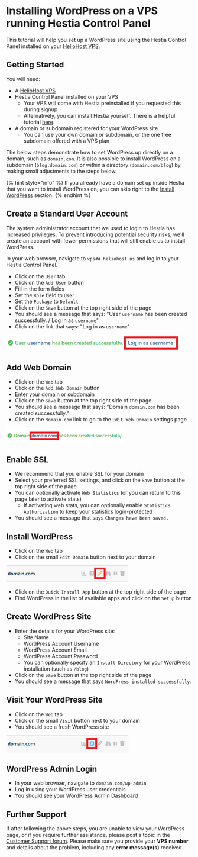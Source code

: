 # Installing WordPress on a VPS running Hestia Control Panel

This tutorial will help you set up a WordPress site using the Hestia Control Panel installed on your [HelioHost VPS](https://heliohost.org/vps/).

## Getting Started

You will need: 
* A [HelioHost VPS](https://heliohost.org/vps/)
* Hestia Control Panel installed on your VPS
  * Your VPS will come with Hestia preinstalled if you requested this during signup
  * Alternatively, you can install Hestia yourself. There is a helpful tutorial [here](https://hestiacp.com/docs/introduction/getting-started.html).
* A domain or subdomain registered for your WordPress site
  * You can use your own domain or subdomain, or the one free subdomain offered with a VPS plan

The below steps demonstrate how to set WordPress up directly on a domain, such as `domain.com`. It is also possible to install WordPress on a subdomain (`blog.domain.com`) or within a directory (`domain.com/blog`) by making small adjustments to the steps below.

{% hint style="info" %}
If you already have a domain set up inside Hestia that you want to install WordPress on, you can skip right to the [Install WordPress](#install-wordpress) section.
{% endhint %}


## Create a Standard User Account

The system administrator account that we used to login to Hestia has increased privileges. To prevent introducing potential security risks, we'll create an account with fewer permissions that will still enable us to install WordPress.

In your web browser, navigate to `vps##.heliohost.us` and log in to your Hestia Control Panel.
* Click on the `User` tab
* Click on the `Add User` button
* Fill in the form fields
* Set the `Role` field to `User`
* Set the `Package` to `Default`
* Click on the `Save` button at the top right side of the page
* You should see a message that says: "User `username` has been created successfully. / Log in as `username`"
* Click on the link that says: "Log in as `username`"

![](../../.gitbook/assets/vps-tutorial-wp-hestia-1-login-user.png)

## Add Web Domain

* Click on the `Web` tab
* Click on the `Add Web Domain` button
* Enter your domain or subdomain
* Click on the `Save` button at the top right side of the page
* You should see a message that says: "Domain `domain.com` has been created successfully."
* Click on the `domain.com` link to go to the `Edit Web Domain` settings page

![](../../.gitbook/assets/vps-tutorial-wp-hestia-2-domain-created.png)

## Enable SSL

* We recommend that you enable SSL for your domain
* Select your preferred SSL settings, and click on the `Save` button at the top right side of the page
* You can optionally activate `Web Statistics` (or you can return to this page later to activate stats)
  * If activating web stats, you can optionally enable `Statistics Authorization` to keep your statistics login-protected
* You should see a message that says `Changes have been saved.`

## Install WordPress

* Click on the `Web` tab
* Click on the small `Edit Domain` button next to your domain

![](../../.gitbook/assets/vps-tutorial-wp-hestia-3-edit-domain.png)

* Click on the `Quick Install App` button at the top right side of the page
* Find WordPress in the list of available apps and click on the `Setup` button

## Create WordPress Site

* Enter the details for your WordPress site:
  * Site Name
  * WordPress Account Username
  * WordPress Account Email
  * WordPress Account Password
  * You can optionally specify an `Install Directory` for your WordPress installation (such as `/blog`)
* Click on the `Save` button at the top right side of the page
* You should see a message that says `WordPress installed successfully.`

## Visit Your WordPress Site

* Click on the `Web` tab
* Click on the small `Visit` button next to your domain
* You should see a fresh WordPress site

![](../../.gitbook/assets/vps-tutorial-wp-hestia-4-visit.png)

## WordPress Admin Login

* In your web browser, navigate to `domain.com/wp-admin` 
* Log in using your WordPress user credentials
* You should see your WordPress Admin Dashboard

## Further Support

If after following the above steps, you are unable to view your WordPress page, or if you require further assistance, please post a topic in the [Customer Support forum](https://helionet.org/index/forum/45-customer-service/?do=add). Please make sure you provide your **VPS number** and details about the problem, including any **error message(s)** received.
